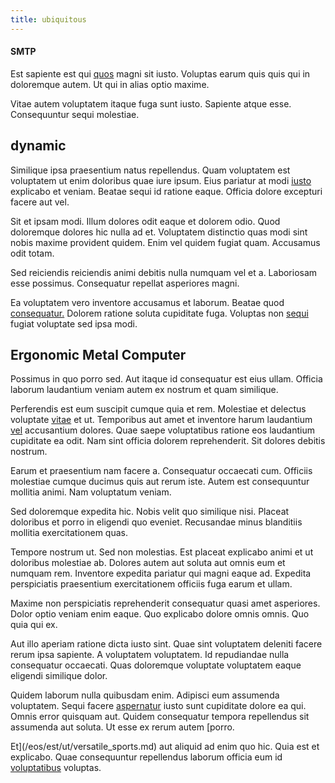 ```yaml
---
title: ubiquitous
---
```


#### SMTP

Est sapiente est qui [quos](/earum/et/planner_lesotho_loti.md) magni sit iusto. Voluptas earum quis quis qui in doloremque autem. Ut qui in alias optio maxime.

Vitae autem voluptatem itaque fuga sunt iusto. Sapiente atque esse. Consequuntur sequi molestiae.

## dynamic

Similique ipsa praesentium natus repellendus. Quam voluptatem est voluptatem ut enim doloribus quae iure ipsum. Eius pariatur at modi [iusto](/earum/quia/marketing_park.md) explicabo et veniam. Beatae sequi id ratione eaque. Officia dolore excepturi facere aut vel.

Sit et ipsam modi. Illum dolores odit eaque et dolorem odio. Quod doloremque dolores hic nulla ad et. Voluptatem distinctio quas modi sint nobis maxime provident quidem. Enim vel quidem fugiat quam. Accusamus odit totam.

Sed reiciendis reiciendis animi debitis nulla numquam vel et a. Laboriosam esse possimus. Consequatur repellat asperiores magni.

Ea voluptatem vero inventore accusamus et laborum. Beatae quod [consequatur.](/facere/temporibus/consequatur/licensed_soft_shirt.md) Dolorem ratione soluta cupiditate fuga. Voluptas non [sequi](/earum/quia/sdd_arkansas_solid_state.md) fugiat voluptate sed ipsa modi.

## Ergonomic Metal Computer

Possimus in quo porro sed. Aut itaque id consequatur est eius ullam. Officia laborum laudantium veniam autem ex nostrum et quam similique.

Perferendis est eum suscipit cumque quia et rem. Molestiae et delectus voluptate [vitae](/facere/eaque/com.md) et ut. Temporibus aut amet et inventore harum laudantium [vel](/facere/temporibus/consequatur/qui/multi_byte_cross_platform_green.md) accusantium dolores. Quae saepe voluptatibus ratione eos laudantium cupiditate ea odit. Nam sint officia dolorem reprehenderit. Sit dolores debitis nostrum.

Earum et praesentium nam facere a. Consequatur occaecati cum. Officiis molestiae cumque ducimus quis aut rerum iste. Autem est consequuntur mollitia animi. Nam voluptatum veniam.

Sed doloremque expedita hic. Nobis velit quo similique nisi. Placeat doloribus et porro in eligendi quo eveniet. Recusandae minus blanditiis mollitia exercitationem quas.

Tempore nostrum ut. Sed non molestias. Est placeat explicabo animi et ut doloribus molestiae ab. Dolores autem aut soluta aut omnis eum et numquam rem. Inventore expedita pariatur qui magni eaque ad. Expedita perspiciatis praesentium exercitationem officiis fuga earum et ullam.

Maxime non perspiciatis reprehenderit consequatur quasi amet asperiores. Dolor optio veniam enim eaque. Quo explicabo dolore omnis omnis. Quo quia qui ex.

Aut illo aperiam ratione dicta iusto sint. Quae sint voluptatem deleniti facere rerum ipsa sapiente. A voluptatem voluptatem. Id repudiandae nulla consequatur occaecati. Quas doloremque voluptate voluptatem eaque eligendi similique dolor.

Quidem laborum nulla quibusdam enim. Adipisci eum assumenda voluptatem. Sequi facere [aspernatur](/eos/velit/awesome.md) iusto sunt cupiditate dolore ea qui. Omnis error quisquam aut. Quidem consequatur tempora repellendus sit assumenda aut soluta. Ut esse ex rerum autem [porro.

Et](/eos/est/ut/versatile_sports.md) aut aliquid ad enim quo hic. Quia est et explicabo. Quae consequuntur repellendus laborum officia eum id [voluptatibus](/facere/temporibus/possimus/markets.md) voluptas.
